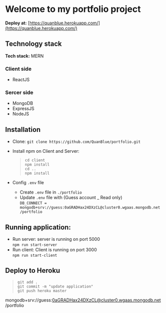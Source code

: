 # Welcome to my portfolio project
**Deploy at:** [https://quanblue.herokuapp.com/](https://quanblue.herokuapp.com/)

## Technology stack
**Tech stack:** MERN 

### Client side
- ReactJS
### Sercer side
- MongoDB
- ExpressJS
- NodeJS


## Installation  
- Clone: `git clone https://github.com/QuanBlue/portfolio.git`

- Install npm on Client and Server:
  > `cd client`  
  > `npm install`  
  > `cd ..`  
  > `npm install`  

- Config `.env` file
  - Create `.env` file in `./portfolio`
  - Update `.env` file with (Guess account _ Read only)  
  `DB_CONNECT = mongodb+srv://guess:0aGRADHax24DXzCL@cluster0.wgaas.mongodb.net/portfolio`  
  

## Running application:
  - Run server: server is running on port 5000  
    `npm run start-server` 
  - Run client: Client is running on port 3000  
    `npm run start-client`


## Deploy to Heroku
> `git add .`  
> `git commit -m "update application"`  
> `git push heroku master`

mongodb+srv://guess:0aGRADHax24DXzCL@cluster0.wgaas.mongodb.net/portfolio



